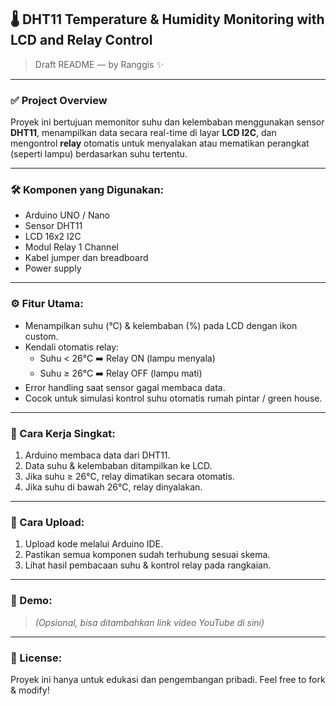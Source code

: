 ## 🌡️ DHT11 Temperature & Humidity Monitoring with LCD and Relay Control  
> Draft README — by Ranggis ✨   

---

### ✅ Project Overview
Proyek ini bertujuan memonitor suhu dan kelembaban menggunakan sensor **DHT11**, menampilkan data secara real-time di layar **LCD I2C**, dan mengontrol **relay** otomatis untuk menyalakan atau mematikan perangkat (seperti lampu) berdasarkan suhu tertentu.

---

### 🛠️ Komponen yang Digunakan:
- Arduino UNO / Nano
- Sensor DHT11
- LCD 16x2 I2C
- Modul Relay 1 Channel
- Kabel jumper dan breadboard
- Power supply

---

### ⚙️ Fitur Utama:
- Menampilkan suhu (°C) & kelembaban (%) pada LCD dengan ikon custom.
- Kendali otomatis relay:
  - Suhu < 26°C ➡️ Relay ON (lampu menyala)
  - Suhu ≥ 26°C ➡️ Relay OFF (lampu mati)
- Error handling saat sensor gagal membaca data.
- Cocok untuk simulasi kontrol suhu otomatis rumah pintar / green house.

---

### 📜 Cara Kerja Singkat:
1. Arduino membaca data dari DHT11.
2. Data suhu & kelembaban ditampilkan ke LCD.
3. Jika suhu ≥ 26°C, relay dimatikan secara otomatis.
4. Jika suhu di bawah 26°C, relay dinyalakan.

---

### 🚀 Cara Upload:
1. Upload kode melalui Arduino IDE.
2. Pastikan semua komponen sudah terhubung sesuai skema.
3. Lihat hasil pembacaan suhu & kontrol relay pada rangkaian.

---

### 🎥 Demo:
> *(Opsional, bisa ditambahkan link video YouTube di sini)*

---

### 📝 License:
Proyek ini hanya untuk edukasi dan pengembangan pribadi. Feel free to fork & modify!
